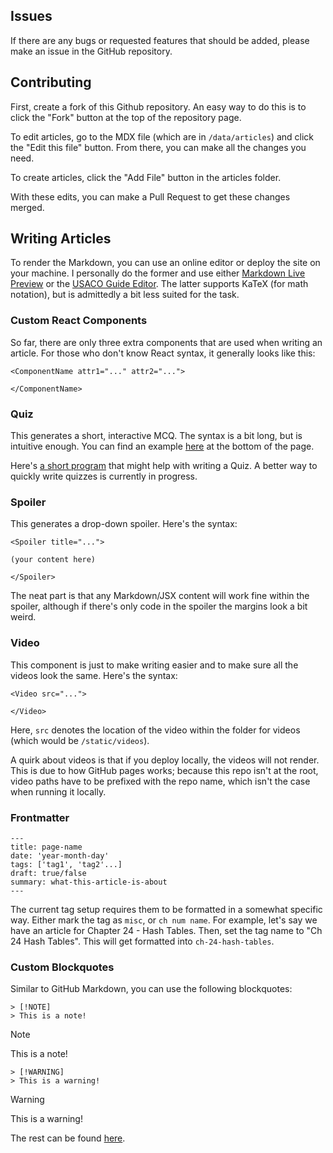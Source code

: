 ## Issues 

If there are any bugs or requested features that should be added,
please make an issue in the GitHub repository.

## Contributing

First, create a fork of this Github repository. An easy way to do this is to
click the "Fork" button at the top of the repository page.

To edit articles, go to the MDX file (which are in `/data/articles`) and click
the "Edit this file" button. From there, you can make all the changes you need.

To create articles, click the "Add File" button in the articles folder.

With these edits, you can make a Pull Request to get these changes merged.

## Writing Articles

To render the Markdown, you can use an online editor or deploy the site 
on your machine. I personally do the former and use either 
[Markdown Live Preview](https://markdownlivepreview.com/) or the 
[USACO Guide Editor](https://usaco.guide/editor/). The latter supports 
KaTeX (for math notation), but is admittedly a bit less suited for the task.

### Custom React Components

So far, there are only three extra components that are used when writing an article.
For those who don't know React syntax, it generally looks like this:

```
<ComponentName attr1="..." attr2="...">

</ComponentName>
```

### Quiz

This generates a short, interactive MCQ. The syntax is a bit long, but is intuitive
enough. You can find an example
[here](https://raw.githubusercontent.com/Lynbrook-High-School/ap-cs-wiki/refs/heads/master/data/articles/objects/inheritance.mdx)
at the bottom of the page.

Here's [a short program](https://ide.usaco.guide/OE1CCX1YUEuOaREwId0) that might help 
with writing a Quiz. A better way to quickly write quizzes is currently in 
progress.

### Spoiler

This generates a drop-down spoiler. Here's the syntax:

```
<Spoiler title="...">

(your content here)

</Spoiler>
```

The neat part is that any Markdown/JSX content will work fine within the spoiler,
although if there's only code in the spoiler the margins look a bit weird.

### Video

This component is just to make writing easier and to make sure all the videos
look the same. Here's the syntax: 

```
<Video src="...">

</Video>
```

Here, `src` denotes the location of the video within the folder
for videos (which would be `/static/videos`). 

A quirk about videos is that if you deploy locally, the videos will not
render. This is due to how GitHub pages works; because this repo isn't
at the root, video paths have to be prefixed with the repo name, which isn't
the case when running it locally. 

### Frontmatter

```
---
title: page-name
date: 'year-month-day'
tags: ['tag1', 'tag2'...]
draft: true/false
summary: what-this-article-is-about
---
```

The current tag setup requires them to be formatted in a somewhat specific way.
Either mark the tag as `misc`, or `ch num name`. For example, let's say
we have an article for Chapter 24 - Hash Tables. Then, set the tag name to
"Ch 24 Hash Tables". This will get formatted into `ch-24-hash-tables`. 

### Custom Blockquotes

Similar to GitHub Markdown, you can use the following blockquotes:

```
> [!NOTE]
> This is a note!
```

> [!NOTE]
> This is a note!

```
> [!WARNING]
> This is a warning!
```

> [!WARNING]
> This is a warning!

The rest can be found [here](https://github.com/orgs/community/discussions/16925).
